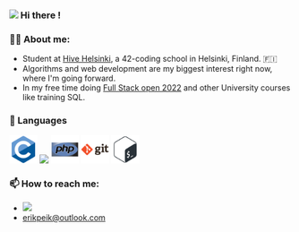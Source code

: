 ### <img width='25' src="https://media.giphy.com/media/hvRJCLFzcasrR4ia7z/giphy.gif"> Hi there !

### 👨‍💻 About me:
- Student at [Hive Helsinki](https://www.hive.fi/), a 42-coding school in Helsinki, Finland. 🇫🇮
- Algorithms and web development are my biggest interest right now, where I'm going forward.
- In my free time doing [Full Stack open 2022](https://github.com/erikpeik/full-stack-open) and other University courses like training SQL.

### 🌱 Languages
<img height='50' src='https://raw.githubusercontent.com/devicons/devicon/master/icons/c/c-original.svg'> <img height='50' src='https://user-images.githubusercontent.com/52178013/165076061-6cb40c43-16c0-4c89-b558-08d3a5e9a6c1.png'> <img height='50' src='https://raw.githubusercontent.com/devicons/devicon/master/icons/php/php-original.svg'> <img height='50' src='https://github.com/devicons/devicon/blob/master/icons/git/git-original-wordmark.svg'> <img height='50' src='https://raw.githubusercontent.com/devicons/devicon/master/icons/bash/bash-plain.svg'>


### 📫 How to reach me:
- <a href='https://www.linkedin.com/in/erikpeik/'><img heigth='50' src='https://img.shields.io/badge/LinkedIn-0077B5?style=for-the-badge&logo=linkedin&logoColor=white'></a>
- erikpeik@outlook.com
